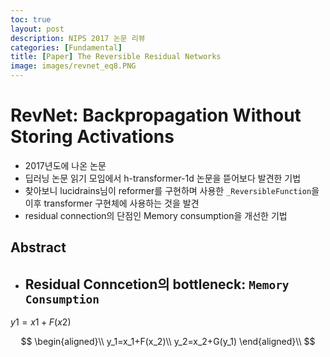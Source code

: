 ```yaml
---
toc: true
layout: post
description: NIPS 2017 논문 리뷰
categories: [Fundamental]
title: [Paper] The Reversible Residual Networks
image: images/revnet_eq8.PNG
---
```


# RevNet: Backpropagation Without Storing Activations
- 2017년도에 나온 논문
- 딥러닝 논문 읽기 모임에서 h-transformer-1d 논문을 뜯어보다 발견한 기법
- 찾아보니 lucidrains님이 reformer를 구현하며 사용한 `_ReversibleFunction`을 이후 transformer 구현체에 사용하는 것을 발견
- residual connection의 단점인 Memory consumption을 개선한 기법

## Abstract
- Residual Conncetion의 bottleneck: `Memory Consumption`
    -

$y1=x1+F(x2)$

$$
\begin{aligned}\\
y_1=x_1+F(x_2)\\
y_2=x_2+G(y_1)
\end{aligned}\\
$$
